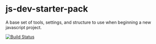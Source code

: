 # js-dev-starter-pack

A base set of tools, settings, and structure to use when beginning a new javascript project.

[![Build Status](https://travis-ci.org/stembro/js-dev-starter-pack.svg?branch=master)](https://travis-ci.org/stembro/js-dev-starter-pack)